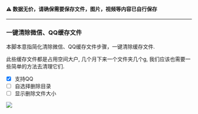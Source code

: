 #### ⚠ 数据无价，请确保需要保存文件，图片，视频等内容已自行保存

---

### 一键清除微信、QQ缓存文件

本脚本意指简化清除微信、QQ缓存文件步骤，一键清除缓存文件.

此些缓存文件都是占用空间大户, 几个月下来一个文件夹几个g, 我们应该也需要一些简单的方法去清理它们.

- [X] 支持QQ
- [ ] 自选择删除目录
- [ ] 显示删除文件大小

![](https://drimagebed.oss-cn-shenzhen.aliyuncs.com/img/autoDelete.png)
